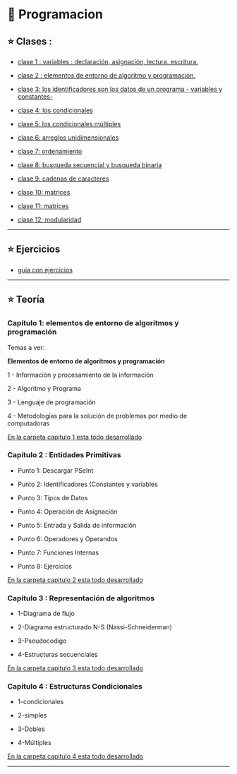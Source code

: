 # :book: Programacion

## :star: Clases :

- [clase 1 : variables : declaración, asignación, lectura, escritura.](https://github.com/eugenia1984/UTNFRSR-ingreso/tree/main/programacion/clase1)

- [clase 2 : elementos de entorno de algoritmo y programación.](https://github.com/eugenia1984/UTNFRSR-ingreso/tree/main/programacion/clase2)

- [clase 3: los identificadores son los datos de un programa - variables y constantes-](https://github.com/eugenia1984/UTNFRSR-ingreso/tree/main/programacion/clase3)

- [clase 4: los condicionales](https://github.com/eugenia1984/UTNFRSR-ingreso/tree/main/programacion/clase4)

- [clase 5: los condicionales múltiples](https://github.com/eugenia1984/UTNFRSR-ingreso/tree/main/programacion/clase5)

- [clase 6: arreglos unidimensionales](https://github.com/eugenia1984/UTNFRSR-ingreso/tree/main/programacion/clase6)

- [clase 7: ordenamiento](https://github.com/eugenia1984/UTNFRSR-ingreso/tree/main/programacion/clase7)

- [clase 8: busqueda secuencial y busqueda binaria](https://github.com/eugenia1984/UTNFRSR-ingreso/tree/main/programacion/clase8)

- [clase 9: cadenas de caracteres](https://github.com/eugenia1984/UTNFRSR-ingreso/tree/main/programacion/clase9)

- [clase 10: matrices](https://github.com/eugenia1984/UTNFRSR-ingreso/tree/main/programacion/clase10)

- [clase 11: matrices](https://github.com/eugenia1984/UTNFRSR-ingreso/tree/main/programacion/clase11)

- [clase 12: modularidad](https://github.com/eugenia1984/UTNFRSR-ingreso/tree/main/programacion/clase12_modularidad)

---

## :star: Ejercicios

- [guia con ejercicios](https://github.com/eugenia1984/UTNFRSR-ingreso/tree/main/programacion/guia_con_ejercicios)

---

## :star: Teoría

### Capítulo 1: elementos de entorno de algoritmos y programación 

Temas a ver:

**Elementos de entorno de algoritmos y programación**

1 - Información y procesamiento de la información

2 - Algoritmo y Programa

3 - Lenguaje de programación

4 - Metodologías para la solución de problemas por medio de computadoras

[En la carpeta capitulo 1 esta todo desarrollado](https://github.com/eugenia1984/UTNFRSR-ingreso/tree/main/programacion/capitulo1)


### Capítulo 2 :  Entidades Primitivas

- Punto 1: Descargar PSeInt

- Punto 2: Identificadores (Constantes y variables

- Punto 3: Tipos de Datos

- Punto 4: Operación de Asignación

- Punto 5: Entrada y Salida de información

- Punto 6: Operadores y Operandos

- Punto 7: Funciones Internas

- Punto 8: Ejercicios

[En la carpeta capitulo 2 esta todo desarrollado](https://github.com/eugenia1984/UTNFRSR-ingreso/tree/main/programacion/capitulo2)

### Capítulo 3 : Representación de algoritmos

- 1-Diagrama de flujo

- 2-Diagrama estructurado N-S (Nassi-Schneiderman)

- 3-Pseudocodigo 

- 4-Estructuras secuenciales

[En la carpeta capitulo 3 esta todo desarrollado](https://github.com/eugenia1984/UTNFRSR-ingreso/tree/main/programacion/capitulo3)


### Capitulo 4 : Estructuras Condicionales

- 1-condicionales 

- 2-simples

- 3-Dobles

- 4-Múltiples

[En la carpeta capitulo 4 esta todo desarrollado](https://github.com/eugenia1984/UTNFRSR-ingreso/tree/main/programacion/capitulo4)

---



